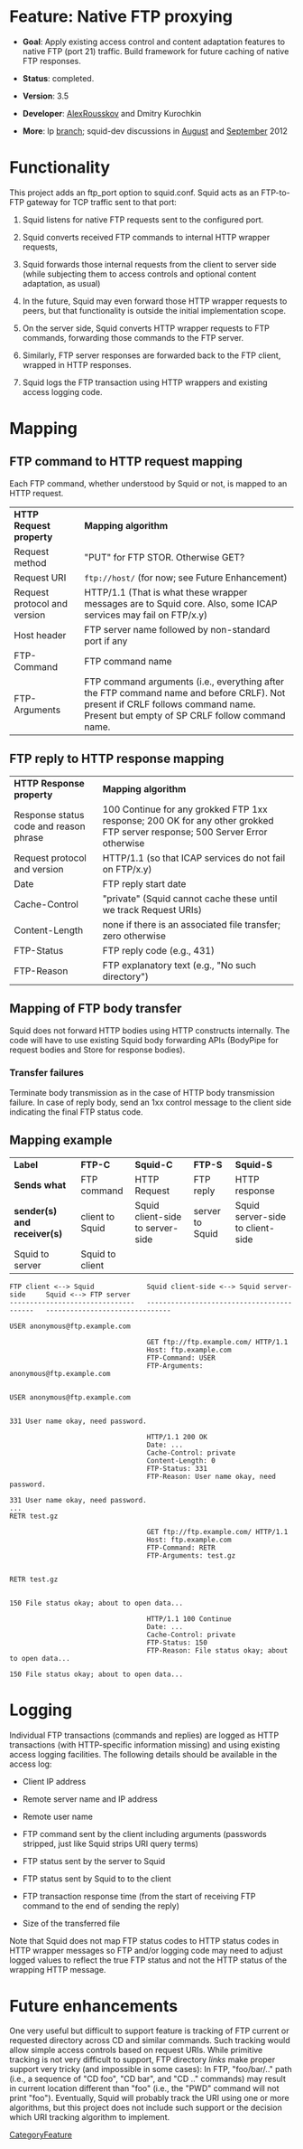 # Feature: Native FTP proxying

  - **Goal**: Apply existing access control and content adaptation
    features to native FTP (port 21) traffic. Build framework for future
    caching of native FTP responses.

  - **Status**: completed.

  - **Version**: 3.5

  - **Developer**:
    [AlexRousskov](/AlexRousskov)
    and Dmitry Kurochkin

  - **More**: lp
    [branch](https://code.launchpad.net/~measurement-factory/squid/ftp-gw);
    squid-dev discussions in
    [August](http://www.squid-cache.org/mail-archive/squid-dev/201208/0178.html)
    and
    [September](http://www.squid-cache.org/mail-archive/squid-dev/201209/0021.html)
    2012

# Functionality

This project adds an ftp_port option to squid.conf. Squid acts as an
FTP-to-FTP gateway for TCP traffic sent to that port:

1.  Squid listens for native FTP requests sent to the configured port.

2.  Squid converts received FTP commands to internal HTTP wrapper
    requests,

3.  Squid forwards those internal requests from the client to server
    side (while subjecting them to access controls and optional content
    adaptation, as usual)

4.  In the future, Squid may even forward those HTTP wrapper requests to
    peers, but that functionality is outside the initial implementation
    scope.

5.  On the server side, Squid converts HTTP wrapper requests to FTP
    commands, forwarding those commands to the FTP server.

6.  Similarly, FTP server responses are forwarded back to the FTP
    client, wrapped in HTTP responses.

7.  Squid logs the FTP transaction using HTTP wrappers and existing
    access logging code.

# Mapping

## FTP command to HTTP request mapping

Each FTP command, whether understood by Squid or not, is mapped to an
HTTP request.

|                              |                                                                                                                                                                                  |
| ---------------------------- | -------------------------------------------------------------------------------------------------------------------------------------------------------------------------------- |
| **HTTP Request property**    | **Mapping algorithm**                                                                                                                                                            |
| Request method               | "PUT" for FTP STOR. Otherwise GET?                                                                                                                                               |
| Request URI                  | `ftp://host/` (for now; see Future Enhancement)                                                                                                                                  |
| Request protocol and version | HTTP/1.1 (That is what these wrapper messages are to Squid core. Also, some ICAP services may fail on FTP/x.y)                                                                   |
| Host header                  | FTP server name followed by non-standard port if any                                                                                                                             |
| FTP-Command                  | FTP command name                                                                                                                                                                 |
| FTP-Arguments                | FTP command arguments (i.e., everything after the FTP command name and before CRLF). Not present if CRLF follows command name. Present but empty of SP CRLF follow command name. |

## FTP reply to HTTP response mapping

|                                        |                                                                                                                             |
| -------------------------------------- | --------------------------------------------------------------------------------------------------------------------------- |
| **HTTP Response property**             | **Mapping algorithm**                                                                                                       |
| Response status code and reason phrase | 100 Continue for any grokked FTP 1xx response; 200 OK for any other grokked FTP server response; 500 Server Error otherwise |
| Request protocol and version           | HTTP/1.1 (so that ICAP services do not fail on FTP/x.y)                                                                     |
| Date                                   | FTP reply start date                                                                                                        |
| Cache-Control                          | "private" (Squid cannot cache these until we track Request URIs)                                                            |
| Content-Length                         | none if there is an associated file transfer; zero otherwise                                                                |
| FTP-Status                             | FTP reply code (e.g., 431)                                                                                                  |
| FTP-Reason                             | FTP explanatory text (e.g., "No such directory")                                                                            |

## Mapping of FTP body transfer

Squid does not forward HTTP bodies using HTTP constructs internally. The
code will have to use existing Squid body forwarding APIs (BodyPipe for
request bodies and Store for response bodies).

### Transfer failures

Terminate body transmission as in the case of HTTP body transmission
failure. In case of reply body, send an 1xx control message to the
client side indicating the final FTP status code.

## Mapping example

|                               |                 |                                  |                 |                                  |
| ----------------------------- | --------------- | -------------------------------- | --------------- | -------------------------------- |
| **Label**                     | **FTP-C**       | **Squid-C**                      | **FTP-S**       | **Squid-S**                      |
| **Sends what**                | FTP command     | HTTP Request                     | FTP reply       | HTTP response                    |
| **sender(s) and receiver(s)** | client to Squid | Squid client-side to server-side | server to Squid | Squid server-side to client-side |
| Squid to server               | Squid to client |                                  |                 |                                  |

    FTP client <--> Squid             Squid client-side <--> Squid server-side     Squid <--> FTP server
    -------------------------------   ------------------------------------------   -------------------------------
    
    USER anonymous@ftp.example.com    
    
                                      GET ftp://ftp.example.com/ HTTP/1.1
                                      Host: ftp.example.com
                                      FTP-Command: USER
                                      FTP-Arguments: anonymous@ftp.example.com
    
                                                                                   USER anonymous@ftp.example.com
    
                                                                                   331 User name okay, need password.
    
                                      HTTP/1.1 200 OK
                                      Date: ...
                                      Cache-Control: private
                                      Content-Length: 0
                                      FTP-Status: 331
                                      FTP-Reason: User name okay, need password.
    
    331 User name okay, need password.
    ...
    RETR test.gz
    
                                      GET ftp://ftp.example.com/ HTTP/1.1
                                      Host: ftp.example.com
                                      FTP-Command: RETR
                                      FTP-Arguments: test.gz
    
                                                                                   RETR test.gz
    
                                                                                   150 File status okay; about to open data...
    
                                      HTTP/1.1 100 Continue
                                      Date: ...
                                      Cache-Control: private
                                      FTP-Status: 150
                                      FTP-Reason: File status okay; about to open data...
    
    150 File status okay; about to open data...

# Logging

Individual FTP transactions (commands and replies) are logged as HTTP
transactions (with HTTP-specific information missing) and using existing
access logging facilities. The following details should be available in
the access log:

  - Client IP address

  - Remote server name and IP address

  - Remote user name

  - FTP command sent by the client including arguments (passwords
    stripped, just like Squid strips URI query terms)

  - FTP status sent by the server to Squid

  - FTP status sent by Squid to to the client

  - FTP transaction response time (from the start of receiving FTP
    command to the end of sending the reply)

  - Size of the transferred file

Note that Squid does not map FTP status codes to HTTP status codes in
HTTP wrapper messages so FTP and/or logging code may need to adjust
logged values to reflect the true FTP status and not the HTTP status of
the wrapping HTTP message.

# Future enhancements

One very useful but difficult to support feature is tracking of FTP
current or requested directory across CD and similar commands. Such
tracking would allow simple access controls based on request URIs. While
primitive tracking is not very difficult to support, FTP directory
*links* make proper support very tricky (and impossible in some cases):
In FTP, "foo/bar/.." path (i.e., a sequence of "CD foo", "CD bar", and
"CD .." commands) may result in current location different than "foo"
(i.e., the "PWD" command will not print "foo"). Eventually, Squid will
probably track the URI using one or more algorithms, but this project
does not include such support or the decision which URI tracking
algorithm to implement.

[CategoryFeature](/CategoryFeature)
